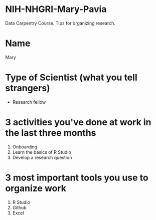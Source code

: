# NIH-NHGRI-Mary-Pavia
Data Carpentry Course. Tips for organizing research.

# Name
Mary

# Type of Scientist (what you tell strangers)
- Research fellow

# 3 activities you've done at work in the last three months
1. Onboarding
2. Learn the basics of R Studio
3. Develop a research question

# 3 most important tools you use to organize work
1. R Studio
2. Github
3. Excel
